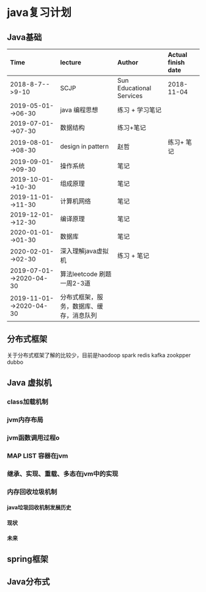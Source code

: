 #  java复习计划
## Java基础 
| Time | lecture| Author | Actual finish date|
|:--------------|:-------------|:----------| :-----------|
|2018-8-7-->9-10|SCJP |Sun Educational Services| 2018-11-04 |
|2019-05-01-->06-30  | java 编程思想|练习 + 学习笔记|
|2019-07-01-->07-30 | 数据结构 | 练习+笔记|
|2019-08-01-->08-30 |design in pattern |赵哲| 练习+ 笔记|
|2019-09-01-->09-30 | 操作系统| 笔记 |
|2019-10-01-->10-30 | 组成原理 | 笔记 |
|2019-11-01-->11-30 | 计算机网络 |笔记|
|2019-12-01-->12-30 | 编译原理 | 笔记|
|2020-01-01-->01-30 | 数据库 | 笔记|
|2020-02-01-->02-30 | 深入理解java虚拟机 | 练习 + 笔记|
|2019-07-01-->2020-04-30| 算法leetcode 刷题 一周2-3道 ||
|2019-11-01-->2020-04-30| 分布式框架，服务，数据库、缓存，消息队列 ||
## 分布式框架
关于分布式框架了解的比较少，目前是haodoop spark redis kafka  zookpper dubbo
## Java 虚拟机
### class加载机制
### jvm内存布局
### jvm函数调用过程o
### MAP LIST 容器在jvm
### 继承、实现、重载、多态在jvm中的实现
### 内存回收垃圾机制
#### java垃圾回收机制发展历史
#### 现状
#### 未来

## spring框架
## Java分布式

